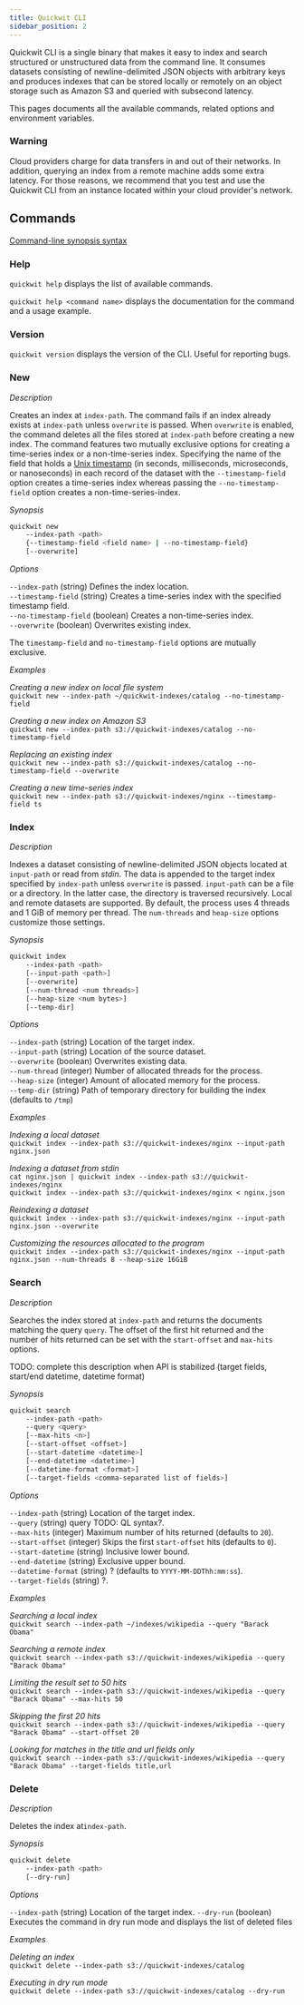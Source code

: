 ```yaml
---
title: Quickwit CLI
sidebar_position: 2
---
```


Quickwit CLI is a single binary that makes it easy to index and search structured or unstructured data from the command line. It consumes datasets consisting of newline-delimited JSON objects with arbitrary keys and produces indexes that can be stored locally or remotely on an object storage such as Amazon S3 and queried with subsecond latency.

This pages documents all the available commands, related options and environment variables.


### Warning

Cloud providers charge for data transfers in and out of their networks. In addition, querying an index from a remote machine adds some extra latency. For those reasons, we recommend that you test and use the Quickwit CLI from an instance located within your cloud provider's network.


## Commands

[Command-line synopsis syntax](https://developers.google.com/style/code-syntax)

### Help

`quickwit help` displays the list of available commands.

`quickwit help <command name>` displays the documentation for the command and a usage example.

### Version

`quickwit version` displays the version of the CLI. Useful for reporting bugs.

### New

*Description*

Creates an index at `index-path`. The command fails if an index already exists at `index-path` unless `overwrite` is passed. When `overwrite` is enabled, the command deletes all the files stored at `index-path` before creating a new index. The command features two mutually exclusive options for creating a time-series index or a non-time-series index. Specifying the name of the field that holds a [Unix timestamp](https://en.wikipedia.org/wiki/Unix_time) (in seconds, milliseconds, microseconds, or nanoseconds) in each record of the dataset with the `--timestamp-field` option creates a time-series index whereas passing the `--no-timestamp-field` option creates a non-time-series-index.

*Synopsis*

```bash
quickwit new
    --index-path <path>
    {--timestamp-field <field name> | --no-timestamp-field}
    [--overwrite]
```

*Options*

`--index-path`  (string) Defines the index location.<br />
`--timestamp-field`  (string) Creates a time-series index with the specified timestamp field.<br />
`--no-timestamp-field` (boolean) Creates a non-time-series index.<br />
`--overwrite` (boolean) Overwrites existing index.

The `timestamp-field` and `no-timestamp-field` options are mutually exclusive.

*Examples*

*Creating a new index on local file system*<br />
`quickwit new --index-path ~/quickwit-indexes/catalog --no-timestamp-field`

*Creating a new index on Amazon S3*<br />
`quickwit new --index-path s3://quickwit-indexes/catalog --no-timestamp-field`

*Replacing an existing index*<br />
`quickwit new --index-path s3://quickwit-indexes/catalog --no-timestamp-field --overwrite`

*Creating a new time-series index*<br />
`quickwit new --index-path s3://quickwit-indexes/nginx --timestamp-field ts`

### Index

*Description*

Indexes a dataset consisting of newline-delimited JSON objects located at `input-path` or read from *stdin*. The data is appended to the target index specified by `index-path` unless `overwrite` is passed. `input-path` can be a file or a directory. In the latter case, the directory is traversed recursively. Local and remote datasets are supported. By default, the process uses 4 threads and 1 GiB of memory per thread. The `num-threads` and `heap-size` options customize those settings.

*Synopsis*

```bash
quickwit index
    --index-path <path>
    [--input-path <path>]
    [--overwrite]
    [--num-thread <num threads>]
    [--heap-size <num bytes>]
    [--temp-dir]
```

*Options*

`--index-path` (string) Location of the target index.<br />
`--input-path` (string) Location of the source dataset.<br />
`--overwrite` (boolean) Overwrites existing data.<br />
`--num-thread` (integer) Number of allocated threads for the process.<br />
`--heap-size` (integer) Amount of allocated memory for the process.<br />
`--temp-dir` (string) Path of temporary directory for building the index (defaults to `/tmp`)

*Examples*

*Indexing a local dataset*<br />
`quickwit index --index-path s3://quickwit-indexes/nginx --input-path nginx.json`

*Indexing a dataset from stdin*<br />
`cat nginx.json | quickwit index --index-path s3://quickwit-indexes/nginx`<br />
`quickwit index --index-path s3://quickwit-indexes/nginx < nginx.json`

*Reindexing a dataset*<br />
`quickwit index --index-path s3://quickwit-indexes/nginx --input-path nginx.json --overwrite`

*Customizing the resources allocated to the program*<br />
`quickwit index --index-path s3://quickwit-indexes/nginx --input-path nginx.json --num-threads 8 --heap-size 16GiB`

### Search

*Description*

Searches the index stored at `index-path` and returns the documents matching the query `query`. The offset of the first hit returned and the number of hits returned can be set with the `start-offset` and `max-hits` options.

TODO: complete this description when API is stabilized (target fields, start/end datetime, datetime format)

*Synopsis*

```bash
quickwit search
    --index-path <path>
    --query <query>
    [--max-hits <n>]
    [--start-offset <offset>]
    [--start-datetime <datetime>]
    [--end-datetime <datetime>]
    [--datetime-format <format>]
    [--target-fields <comma-separated list of fields>]
```

*Options*

`--index-path` (string) Location of the target index.<br />
`--query` (string) query TODO: QL syntax?.<br />
`--max-hits` (integer) Maximum number of hits returned (defaults to `20`).<br />
`--start-offset` (integer) Skips the first `start-offset` hits (defaults to `0`).<br />
`--start-datetime` (string) Inclusive lower bound.<br />
`--end-datetime` (string) Exclusive upper bound.<br />
`--datetime-format` (string) ? (defaults to `YYYY-MM-DDThh:mm:ss`).<br />
`--target-fields` (string) ?.

*Examples*

*Searching a local index*<br />
`quickwit search --index-path ~/indexes/wikipedia --query "Barack Obama"`

*Searching a remote index*<br />
`quickwit search --index-path s3://quickwit-indexes/wikipedia --query "Barack Obama"`

*Limiting the result set to 50 hits*<br />
`quickwit search --index-path s3://quickwit-indexes/wikipedia --query "Barack Obama" --max-hits 50`

*Skipping the first 20 hits*<br />
`quickwit search --index-path s3://quickwit-indexes/wikipedia --query "Barack Obama" --start-offset 20`

*Looking for matches in the title and url fields only*<br />
`quickwit search --index-path s3://quickwit-indexes/wikipedia --query "Barack Obama" --target-fields title,url`

### Delete

*Description*

Deletes the index at`index-path`.

*Synopsis*

```bash
quickwit delete
    --index-path <path>
    [--dry-run]
```

*Options*

`--index-path` (string) Location of the target index.
`--dry-run` (boolean) Executes the command in dry run mode and displays the list of deleted files

*Examples*

*Deleting an index*<br /> `quickwit delete --index-path s3://quickwit-indexes/catalog`

*Executing in dry run mode*<br />
`quickwit delete --index-path s3://quickwit-indexes/catalog --dry-run`
